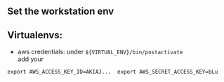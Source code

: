## Set the workstation env


## Virtualenvs:

* aws credentials:
under `${VIRTUAL_ENV}/bin/postactivate`  
 add your 
```shell 
export AWS_ACCESS_KEY_ID=AKIAJ...  export AWS_SECRET_ACCESS_KEY=bLu
```



